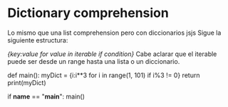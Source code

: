 # Dictionary comprehension
Lo mismo que una list comprehension pero con diccionarios jsjs
Sigue la siguiente estructura:

_{key:value for value in iterable if condition}_
Cabe aclarar que el iterable puede ser desde un range hasta una lista o un diccionario.

def main():
    myDict = {i:i**3 for i in range(1, 101) if i%3 != 0}
    return print(myDict)

if __name__ == "__main__":
    main()